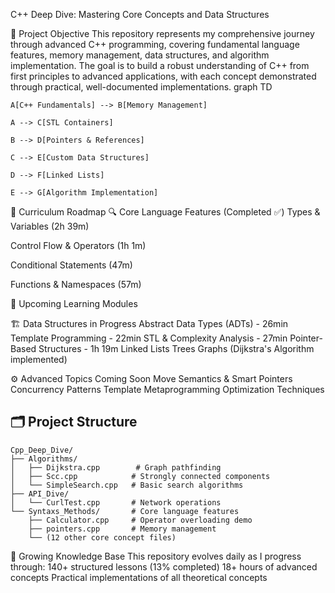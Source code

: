 C++ Deep Dive: Mastering Core Concepts and Data Structures 

📖 Project Objective
This repository represents my comprehensive journey through advanced C++ programming, covering fundamental language features, memory management, data structures, and algorithm implementation. The goal is to build a robust understanding of C++ from first principles to advanced applications, with each concept demonstrated through practical, well-documented implementations.
graph TD

    A[C++ Fundamentals] --> B[Memory Management]
    
    A --> C[STL Containers]
    
    B --> D[Pointers & References]
    
    C --> E[Custom Data Structures]
    
    D --> F[Linked Lists]
    
    E --> G[Algorithm Implementation]

🧠 Curriculum Roadmap
🔍 Core Language Features (Completed ✅)
Types & Variables (2h 39m)

Control Flow & Operators (1h 1m)

Conditional Statements (47m)

Functions & Namespaces (57m)

🧩 Upcoming Learning Modules
    

🏗️ Data Structures in Progress
Abstract Data Types (ADTs) - 26min
Template Programming - 22min
STL & Complexity Analysis - 27min
Pointer-Based Structures - 1h 19m
Linked Lists
Trees
Graphs (Dijkstra's Algorithm implemented)

⚙️ Advanced Topics Coming Soon
Move Semantics & Smart Pointers
Concurrency Patterns
Template Metaprogramming
Optimization Techniques

## 🗂️ Project Structure
```
Cpp_Deep_Dive/
├── Algorithms/
│   ├── Dijkstra.cpp        # Graph pathfinding
│   ├── Scc.cpp            # Strongly connected components
│   └── SimpleSearch.cpp   # Basic search algorithms
├── API_Dive/
│   └── CurlTest.cpp       # Network operations
└── Syntaxs_Methods/       # Core language features
    ├── Calculator.cpp     # Operator overloading demo
    ├── pointers.cpp       # Memory management
    └── (12 other core concept files)
```

🌱 Growing Knowledge Base
This repository evolves daily as I progress through:
140+ structured lessons (13% completed)
18+ hours of advanced concepts
Practical implementations of all theoretical concepts
